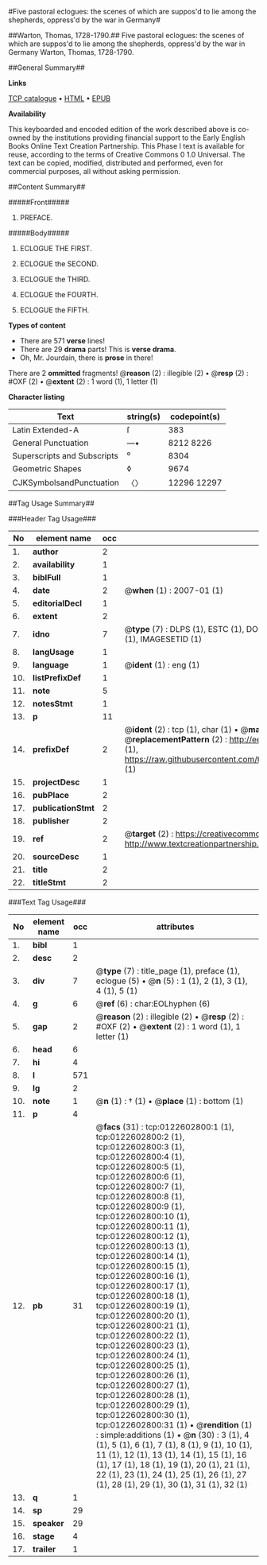 #Five pastoral eclogues: the scenes of which are suppos'd to lie among the shepherds, oppress'd by the war in Germany#

##Warton, Thomas, 1728-1790.##
Five pastoral eclogues: the scenes of which are suppos'd to lie among the shepherds, oppress'd by the war in Germany
Warton, Thomas, 1728-1790.

##General Summary##

**Links**

[TCP catalogue](http://www.ota.ox.ac.uk/tcp/)  • 
[HTML](http://tei.it.ox.ac.uk/tcp/Texts-HTML/free/004/004803605.html)  • 
[EPUB](http://tei.it.ox.ac.uk/tcp/Texts-EPUB/free/004/004803605.epub)

**Availability**

This keyboarded and encoded edition of the
	       work described above is co-owned by the institutions
	       providing financial support to the Early English Books
	       Online Text Creation Partnership. This Phase I text is
	       available for reuse, according to the terms of Creative
	       Commons 0 1.0 Universal. The text can be copied,
	       modified, distributed and performed, even for
	       commercial purposes, all without asking permission.


##Content Summary##

#####Front#####

1. PREFACE.

#####Body#####

1. ECLOGUE THE FIRST.

1. ECLOGUE the SECOND.

1. ECLOGUE the THIRD.

1. ECLOGUE the FOURTH.

1. ECLOGUE the FIFTH.

**Types of content**

  * There are 571 **verse** lines!
  * There are 29 **drama** parts! This is **verse drama**.
  * Oh, Mr. Jourdain, there is **prose** in there!

There are 2 **ommitted** fragments! 
 @__reason__ (2) : illegible (2)  •  @__resp__ (2) : #OXF (2)  •  @__extent__ (2) : 1 word (1), 1 letter (1)

**Character listing**


|Text|string(s)|codepoint(s)|
|---|---|---|
|Latin Extended-A|ſ|383|
|General Punctuation|—•|8212 8226|
|Superscripts             and Subscripts|⁰|8304|
|Geometric Shapes|◊|9674|
|CJKSymbolsandPunctuation|〈〉|12296 12297|

##Tag Usage Summary##

###Header Tag Usage###

|No|element name|occ|attributes|
|---|---|---|---|
|1.|__author__|2||
|2.|__availability__|1||
|3.|__biblFull__|1||
|4.|__date__|2| @__when__ (1) : 2007-01 (1)|
|5.|__editorialDecl__|1||
|6.|__extent__|2||
|7.|__idno__|7| @__type__ (7) : DLPS (1), ESTC (1), DOCNO (1), TCP (1), GALEDOCNO (1), CONTENTSET (1), IMAGESETID (1)|
|8.|__langUsage__|1||
|9.|__language__|1| @__ident__ (1) : eng (1)|
|10.|__listPrefixDef__|1||
|11.|__note__|5||
|12.|__notesStmt__|1||
|13.|__p__|11||
|14.|__prefixDef__|2| @__ident__ (2) : tcp (1), char (1)  •  @__matchPattern__ (2) : ([0-9\-]+):([0-9IVX]+) (1), (.+) (1)  •  @__replacementPattern__ (2) : http://eebo.chadwyck.com/downloadtiff?vid=$1&page=$2 (1), https://raw.githubusercontent.com/textcreationpartnership/Texts/master/tcpchars.xml#$1 (1)|
|15.|__projectDesc__|1||
|16.|__pubPlace__|2||
|17.|__publicationStmt__|2||
|18.|__publisher__|2||
|19.|__ref__|2| @__target__ (2) : https://creativecommons.org/publicdomain/zero/1.0/ (1), http://www.textcreationpartnership.org/docs/. (1)|
|20.|__sourceDesc__|1||
|21.|__title__|2||
|22.|__titleStmt__|2||


###Text Tag Usage###

|No|element name|occ|attributes|
|---|---|---|---|
|1.|__bibl__|1||
|2.|__desc__|2||
|3.|__div__|7| @__type__ (7) : title_page (1), preface (1), eclogue (5)  •  @__n__ (5) : 1 (1), 2 (1), 3 (1), 4 (1), 5 (1)|
|4.|__g__|6| @__ref__ (6) : char:EOLhyphen (6)|
|5.|__gap__|2| @__reason__ (2) : illegible (2)  •  @__resp__ (2) : #OXF (2)  •  @__extent__ (2) : 1 word (1), 1 letter (1)|
|6.|__head__|6||
|7.|__hi__|4||
|8.|__l__|571||
|9.|__lg__|2||
|10.|__note__|1| @__n__ (1) : † (1)  •  @__place__ (1) : bottom (1)|
|11.|__p__|4||
|12.|__pb__|31| @__facs__ (31) : tcp:0122602800:1 (1), tcp:0122602800:2 (1), tcp:0122602800:3 (1), tcp:0122602800:4 (1), tcp:0122602800:5 (1), tcp:0122602800:6 (1), tcp:0122602800:7 (1), tcp:0122602800:8 (1), tcp:0122602800:9 (1), tcp:0122602800:10 (1), tcp:0122602800:11 (1), tcp:0122602800:12 (1), tcp:0122602800:13 (1), tcp:0122602800:14 (1), tcp:0122602800:15 (1), tcp:0122602800:16 (1), tcp:0122602800:17 (1), tcp:0122602800:18 (1), tcp:0122602800:19 (1), tcp:0122602800:20 (1), tcp:0122602800:21 (1), tcp:0122602800:22 (1), tcp:0122602800:23 (1), tcp:0122602800:24 (1), tcp:0122602800:25 (1), tcp:0122602800:26 (1), tcp:0122602800:27 (1), tcp:0122602800:28 (1), tcp:0122602800:29 (1), tcp:0122602800:30 (1), tcp:0122602800:31 (1)  •  @__rendition__ (1) : simple:additions (1)  •  @__n__ (30) : 3 (1), 4 (1), 5 (1), 6 (1), 7 (1), 8 (1), 9 (1), 10 (1), 11 (1), 12 (1), 13 (1), 14 (1), 15 (1), 16 (1), 17 (1), 18 (1), 19 (1), 20 (1), 21 (1), 22 (1), 23 (1), 24 (1), 25 (1), 26 (1), 27 (1), 28 (1), 29 (1), 30 (1), 31 (1), 32 (1)|
|13.|__q__|1||
|14.|__sp__|29||
|15.|__speaker__|29||
|16.|__stage__|4||
|17.|__trailer__|1||
